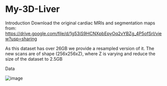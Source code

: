 # My-3D-Liver
Introduction
Download the original cardiac MRIs and segmentation maps from:
https://drive.google.com/file/d/1g53iS9HCNXpbEpyOq2vYBZg_4P5ofSrl/view?usp=sharing

As this dataset has over 26GB we provide a resampled version of it. The new scans are of shape (256x256xZ), where Z is varying and reduce the size of the dataset to 2.5GB

Data

![image](https://user-images.githubusercontent.com/42259003/193487272-73518d30-5791-457e-aa32-0d6066701b7c.png)
